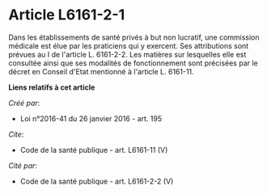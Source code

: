 # Article L6161-2-1

Dans les établissements de santé privés à but non lucratif, une commission médicale est élue par les praticiens qui y
exercent. Ses attributions sont prévues au I de l'article L. 6161-2-2. Les matières sur lesquelles elle est consultée ainsi
que ses modalités de fonctionnement sont précisées par le décret en Conseil d'Etat mentionné à l'article L. 6161-11.

**Liens relatifs à cet article**

_Créé par_:

  - Loi n°2016-41 du 26 janvier 2016 - art. 195

_Cite_:

  - Code de la santé publique - art. L6161-11 (V)

_Cité par_:

  - Code de la santé publique - art. L6161-2-2 (V)
